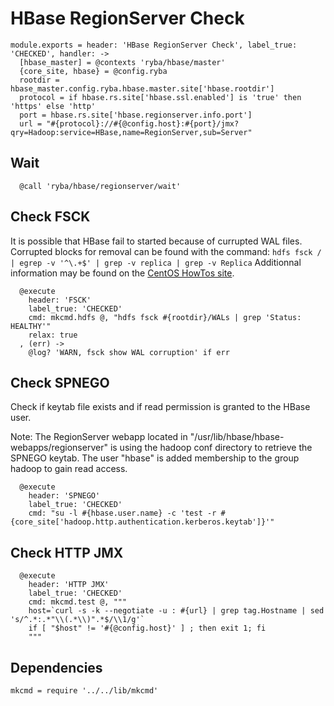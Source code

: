 
# HBase RegionServer Check

    module.exports = header: 'HBase RegionServer Check', label_true: 'CHECKED', handler: ->
      [hbase_master] = @contexts 'ryba/hbase/master'
      {core_site, hbase} = @config.ryba
      rootdir = hbase_master.config.ryba.hbase.master.site['hbase.rootdir']
      protocol = if hbase.rs.site['hbase.ssl.enabled'] is 'true' then 'https' else 'http'
      port = hbase.rs.site['hbase.regionserver.info.port']
      url = "#{protocol}://#{@config.host}:#{port}/jmx?qry=Hadoop:service=HBase,name=RegionServer,sub=Server"

## Wait

      @call 'ryba/hbase/regionserver/wait'

## Check FSCK

It is possible that HBase fail to started because of currupted WAL files.
Corrupted blocks for removal can be found with the command: 
`hdfs fsck / | egrep -v '^\.+$' | grep -v replica | grep -v Replica`
Additionnal information may be found on the [CentOS HowTos site][corblk].

[corblk]: http://centoshowtos.org/hadoop/fix-corrupt-blocks-on-hdfs/

      @execute
        header: 'FSCK'
        label_true: 'CHECKED'
        cmd: mkcmd.hdfs @, "hdfs fsck #{rootdir}/WALs | grep 'Status: HEALTHY'"
        relax: true
      , (err) ->
        @log? 'WARN, fsck show WAL corruption' if err

## Check SPNEGO

Check if keytab file exists and if read permission is granted to the HBase user.

Note: The RegionServer webapp located in "/usr/lib/hbase/hbase-webapps/regionserver" is
using the hadoop conf directory to retrieve the SPNEGO keytab. The user "hbase"
is added membership to the group hadoop to gain read access.

      @execute
        header: 'SPNEGO'
        label_true: 'CHECKED'
        cmd: "su -l #{hbase.user.name} -c 'test -r #{core_site['hadoop.http.authentication.kerberos.keytab']}'"

## Check HTTP JMX

      @execute
        header: 'HTTP JMX'
        label_true: 'CHECKED'
        cmd: mkcmd.test @, """
        host=`curl -s -k --negotiate -u : #{url} | grep tag.Hostname | sed 's/^.*:.*"\\(.*\\)".*$/\\1/g'`
        if [ "$host" != '#{@config.host}' ] ; then exit 1; fi
        """


## Dependencies

    mkcmd = require '../../lib/mkcmd'
